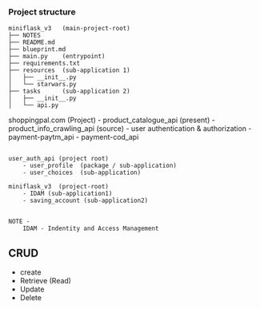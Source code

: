 ### Project structure
```
miniflask_v3   (main-project-root)
├── NOTES
├── README.md
├── blueprint.md
├── main.py    (entrypoint)
├── requirements.txt
├── resources  (sub-application 1)
│   ├── __init__.py
│   └── starwars.py
├── tasks      (sub-application 2)
│   ├── __init__.py
│   └── api.py

```




shoppingpal.com   (Project)
    - product_catalogue_api  (present)
    - product_info_crawling_api (source)
    - user authentication & authorization
    - payment-paytm_api
    - payment-cod_api

```

user_auth_api (project root)
    - user_profile  (package / sub-application)
    - user_choices  (sub-application)

```





```
miniflask_v3  (project-root)
    - IDAM (sub-application1)
    - saving_account (sub-application2)

```
```

NOTE -
    IDAM - Indentity and Access Management

```



## CRUD

- create
- Retrieve (Read)
- Update
- Delete